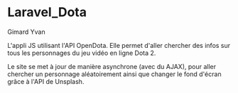 # Laravel_Dota
 
Gimard Yvan
 
L'appli JS utilisant l'API OpenDota. Elle permet d'aller chercher des infos sur tous les personnages du jeu vidéo en ligne Dota 2.

Le site se met à jour de manière asynchrone (avec du AJAX), pour aller chercher un personnage aléatoirement ainsi que changer le fond d'écran grâce à l'API de Unsplash.
